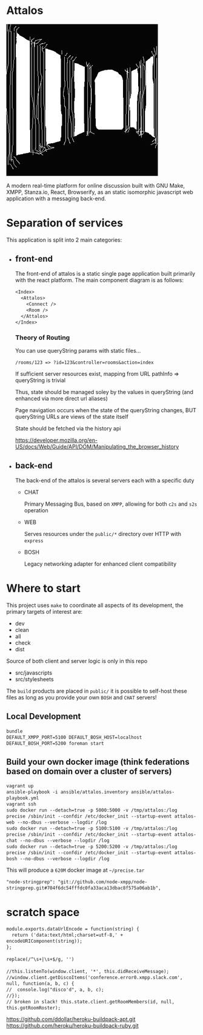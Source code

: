 # Attalos

![image](attalos.png)

A modern real-time platform for online discussion built with GNU Make, XMPP, Stanza.io, React, Browserify, as an static isomorphic javascript web application with a messaging back-end.

# Separation of services

This application is split into 2 main categories:

* ## front-end
   
  The front-end of attalos is a static single page application built primarily with the react platform. The main component diagram is as follows:
   
      <Index>
        <Attalos>
          <Connect />
          <Room />
        </Attalos>
      </Index>

  ### Theory of Routing

     You can use queryString params with static files...

      /rooms/123 => ?id=123&controller=rooms&action=index

     If sufficient server resources exist, mapping from URL pathInfo => queryString is trivial

     Thus, state should be managed soley by the values in queryString (and enhanced via more direct url aliases)

     Page navigation occurs when the state of the queryString changes, BUT queryString URLs are views of the state itself

     State should be fetched via the history api

     https://developer.mozilla.org/en-US/docs/Web/Guide/API/DOM/Manipulating_the_browser_history

* ## back-end
   
   The back-end of the attalos is several servers each with a specific duty

    * CHAT
    
      Primary Messaging Bus, based on `XMPP`, allowing for both `c2s` and `s2s` operation 

    * WEB
    
	    Serves resources under the `public/*` directory over HTTP with `express`
	  
    * BOSH
    
      Legacy networking adapter for enhanced client compatibility

# Where to start

This project uses `make` to coordinate all aspects of its development, the primary targets of interest are:

 * dev
 * clean
 * all
 * check
 * dist

Source of both client and server logic is only in this repo

* src/javascripts
* src/stylesheets

The `build` products are placed in `public/` it is possible to self-host these files as long as you provide your own `BOSH` and `CHAT` servers!

## Local Development

    bundle
    DEFAULT_XMPP_PORT=5100 DEFAULT_BOSH_HOST=localhost DEFAULT_BOSH_PORT=5200 foreman start

## Build your own docker image (think federations based on domain over a cluster of servers)

    vagrant up
    ansible-playbook -i ansible/attalos.inventory ansible/attalos-playbook.yml
    vagrant ssh
    sudo docker run --detach=true -p 5000:5000 -v /tmp/attalos:/log precise /sbin/init --confdir /etc/docker_init --startup-event attalos-web --no-dbus --verbose --logdir /log
    sudo docker run --detach=true -p 5100:5100 -v /tmp/attalos:/log precise /sbin/init --confdir /etc/docker_init --startup-event attalos-chat --no-dbus --verbose --logdir /log
    sudo docker run --detach=true -p 5200:5200 -v /tmp/attalos:/log precise /sbin/init --confdir /etc/docker_init --startup-event attalos-bosh --no-dbus --verbose --logdir /log

  This will produce a `620M` docker image at `~/precise.tar`

    "node-stringprep": "git://github.com/node-xmpp/node-stringprep.git#704f6dc54fffdc0fa33aca13dbac8f575a06ab1b",

# scratch space

    module.exports.dataUrlEncode = function(string) {
      return ('data:text/html;charset=utf-8,' + encodeURIComponent(string));
    };

    replace(/^\s+|\s+$/g, '')

    //this.listenTo(window.client, '*', this.didReceiveMessage);
    //window.client.getDiscoItems('conference.error0.xmpp.slack.com', null, function(a, b, c) {
    //  console.log("disco'd", a, b, c);
    //});
    // broken in slack! this.state.client.getRoomMembers(id, null, this.gotRoomRoster);

https://github.com/ddollar/heroku-buildpack-apt.git
https://github.com/heroku/heroku-buildpack-ruby.git

